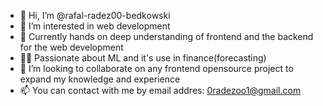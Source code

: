 - 👋 Hi, I’m @rafal-radez00-bedkowski 
- 👀 I’m interested in web development
- 🌱 Currently hands on deep understanding of frontend and the backend for the web development  
- 🐱‍🏍 Passionate about ML and it's use in finance(forecasting)
- 💞️ I’m looking to collaborate on any frontend opensource project to expand my knowledge and experience
- 📫 You can contact with me by email addres:     0radezoo1@gmail.com

      

